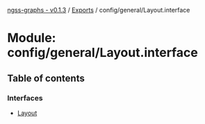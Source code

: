 [ngss-graphs - v0.1.3](../README.md) / [Exports](../modules.md) / config/general/Layout.interface

# Module: config/general/Layout.interface

## Table of contents

### Interfaces

- [Layout](../interfaces/config_general_layout_interface.layout.md)
